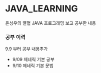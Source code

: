 # JAVA_LEARNING

윤성우의 열혈 JAVA 프로그래밍 보고 공부한 내용

### 공부 이력
9.9 부터 공부 내용추가

- 9/09 제네릭 기본 공부
- 9/10 제네릭 기본 문법